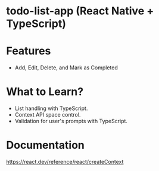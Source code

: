 # todo-list-app (React Native + TypeScript)

# Features
 - Add, Edit, Delete, and Mark as Completed

# What to Learn?
 - List handling with TypeScript.
 - Context API space control.
 - Validation for user's prompts with TypeScript.

# Documentation

https://react.dev/reference/react/createContext
